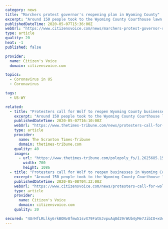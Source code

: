 ```yaml
---
category: news
title: "Marchers protest governor's reopening plan in Wyoming County"
excerpt: "Around 150 people took to the Wyoming County Courthouse lawn Thursday morning to protest the fact that businesses are not allowed to reopen in the county despite the county meeting Gov. Tom Wolf’s state threshold of fewer than 50 COVID-19 confirmed cases in the past two weeks."
publishedDateTime: 2020-05-07T15:36:00Z
webUrl: "https://www.citizensvoice.com/news/marchers-protest-governor-s-reopening-plan-in-wyoming-county-1.2625662"
type: article
quality: 20
heat: -1
published: false

provider:
  name: Citizen's Voice
  domain: citizensvoice.com

topics:
  - Coronavirus in US
  - Coronavirus

tags:
  - US-WY

related:
  - title: "Protesters call for Wolf to reopen Wyoming County businesses"
    excerpt: "Around 150 people took to the Wyoming County Courthouse lawn this morning to protest that businesses are not allowed to reopen in the county despite its meeting Gov. Tom Wolf’s reopening threshold of"
    publishedDateTime: 2020-05-07T16:10:00Z
    webUrl: "https://www.thetimes-tribune.com/news/protesters-call-for-wolf-to-reopen-wyoming-county-businesses-1.2625688"
    type: article
    provider:
      name: The Scranton Times-Tribune
      domain: thetimes-tribune.com
    quality: 40
    images:
      - url: "https://www.thetimes-tribune.com/polopoly_fs/1.2625685.1588867539!/fileImage/httpImage/image.jpg_gen/derivatives/landscape_700/image.jpg"
        width: 700
        height: 1086
  - title: "Protesters call for Wolf to reopen businesses in Wyoming County"
    excerpt: "Around 150 people took to the Wyoming County Courthouse lawn Thursday morning to protest that businesses are not allowed to reopen in the county despite its meeting Gov. Tom Wolf’s reopening threshold"
    publishedDateTime: 2020-05-08T04:32:00Z
    webUrl: "https://www.citizensvoice.com/news/protesters-call-for-wolf-to-reopen-businesses-in-wyoming-county-1.2625944"
    type: article
    provider:
      name: Citizen's Voice
      domain: citizensvoice.com
    quality: 20

secured: "4UrHfLRLlky6rkBONv8fmw51svX79FatEJvpuAq8d29rWUb4yMe7JibIO+xUcFPmXpFr+2a+l7WullZYzzbevKXyud/r2uFFwX6wigBgP+PRIuiFN5qydq2vPccr0DHR26AptrhpHTpQRvU+Pffg++1pya3gIeSE8m08el6rCf2MLGkQImbsNyPfLEbLKmTY54dJJ4wQ6OKc9zIX0GQk2X4XM3AL2w8pEzeEFXexdrydC08yBBp0bS36Z4rzaPG0LdWmW7BGRSgNkWGiLXZZiMbvTYdX4MeNC8bfGF/rY6jLzWVVCrxA278gqz/qhtjKFmskDA1NMxnPa1tz3+LDNyMXhL9RlglYCFLJbBhANZwJqOxtjfHK7yW8h0LnQkQxYbiNEQFIlPRrFpN+sG02llpNBdkNdnYE+VAtrX6VIzLXXBrwNRoDGcIJXjV09XBGcCIItVe9SFTHcb8axuW+g0/W2URQ2JjM2ZceJK7y50c=;xOcTv7iZM30OOkmTNJ2zYA=="
---
```


